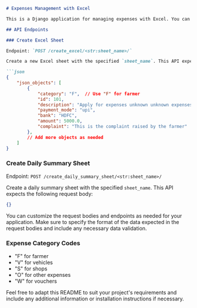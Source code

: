 
```markdown
# Expenses Management with Excel

This is a Django application for managing expenses with Excel. You can create, update, and retrieve Excel data records using the following API endpoints:

## API Endpoints

### Create Excel Sheet

Endpoint: `POST /create_excel/<str:sheet_name>/`

Create a new Excel sheet with the specified `sheet_name`. This API expects the following request body:

```json
{
    "json_objects": [
        {
            "category": "F",  // Use "F" for farmer
            "id": 101,
            "description": "Apply for expenses unknown unknown expenses unknown for testing purpose",
            "payment_mode": "upi",
            "bank": "HDFC",
            "amount": 5000.0,
            "complaint": "This is the complaint raised by the farmer"
        },
        // Add more objects as needed
    ]
}
```

### Create Daily Summary Sheet

Endpoint: `POST /create_daily_summary_sheet/<str:sheet_name>/`

Create a daily summary sheet with the specified `sheet_name`. This API expects the following request body:

```json
{}
```

You can customize the request bodies and endpoints as needed for your application. Make sure to specify the format of the data expected in the request bodies and include any necessary data validation.

### Expense Category Codes

- "F" for farmer
- "V" for vehicles
- "S" for shops
- "O" for other expenses
- "W" for vouchers

Feel free to adapt this README to suit your project's requirements and include any additional information or installation instructions if necessary.
```